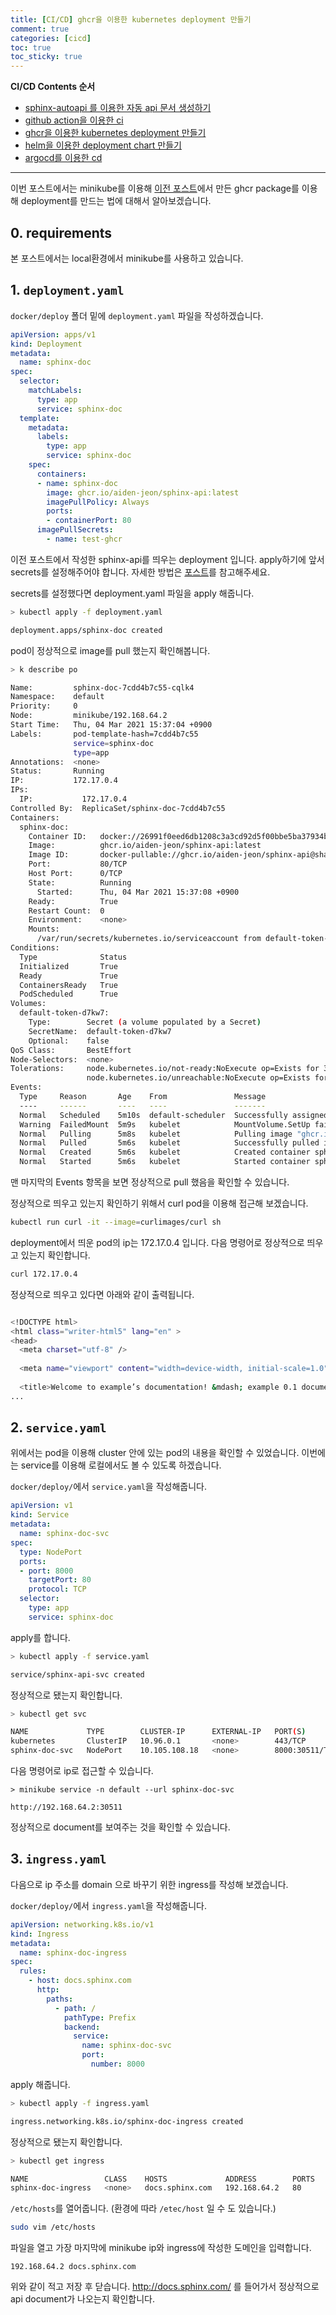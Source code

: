 ```yaml
---
title: [CI/CD] ghcr을 이용한 kubernetes deployment 만들기
comment: true
categories: [cicd]
toc: true
toc_sticky: true
---
```

**CI/CD Contents 순서**
- [sphinx-autoapi 를 이용한 자동 api 문서 생성하기](https://aiden-jeon.github.io/cicd/sphinx-autoapi)
- [github action을 이용한 ci](https://aiden-jeon.github.io/cicd/github-cicd-2)
- [ghcr을 이용한 kubernetes deployment 만들기](https://aiden-jeon.github.io/cicd/github-cicd-2)
- [helm을 이용한 deployment chart 만들기](https://aiden-jeon.github.io/cicd/github-cicd-3)
- [argocd를 이용한 cd](https://aiden-jeon.github.io/cicd/github-cicd-4)
---

이번 포스트에서는 minikube를 이용해 [이전 포스트](https://aiden-jeon.github.io/cicd/github-cicd-2)에서 만든 ghcr package를 이용해 deployment를 만드는 법에 대해서 알아보겠습니다.

## 0. requirements
본 포스트에서는 local환경에서 minikube를 사용하고 있습니다.

## 1. `deployment.yaml`
`docker/deploy` 폴더 밑에 `deployment.yaml` 파일을 작성하겠습니다.
```yaml
apiVersion: apps/v1
kind: Deployment
metadata:
  name: sphinx-doc
spec:
  selector:
    matchLabels:
      type: app
      service: sphinx-doc
  template:
    metadata:
      labels:
        type: app
        service: sphinx-doc
    spec:
      containers:
      - name: sphinx-doc
        image: ghcr.io/aiden-jeon/sphinx-api:latest
        imagePullPolicy: Always
        ports:
        - containerPort: 80
      imagePullSecrets:
        - name: test-ghcr
```

이전 포스트에서 작성한 sphinx-api를 띄우는 deployment 입니다.
apply하기에 앞서 secrets를 설정해주어야 합니다. 자세한 방법은 [포스트](/_posts/kubernetes/2021-03-03-kubernetes_ghcr.md)를 참고해주세요.

secrets를 설정했다면 deployment.yaml 파일을 apply 해줍니다.
```bash
> kubectl apply -f deployment.yaml

deployment.apps/sphinx-doc created
```

pod이 정상적으로 image를 pull 했는지 확인해봅니다.
```bash
> k describe po

Name:         sphinx-doc-7cdd4b7c55-cqlk4
Namespace:    default
Priority:     0
Node:         minikube/192.168.64.2
Start Time:   Thu, 04 Mar 2021 15:37:04 +0900
Labels:       pod-template-hash=7cdd4b7c55
              service=sphinx-doc
              type=app
Annotations:  <none>
Status:       Running
IP:           172.17.0.4
IPs:
  IP:           172.17.0.4
Controlled By:  ReplicaSet/sphinx-doc-7cdd4b7c55
Containers:
  sphinx-doc:
    Container ID:   docker://26991f0eed6db1208c3a3cd92d5f00bbe5ba37934baed29e964d021e92603315
    Image:          ghcr.io/aiden-jeon/sphinx-api:latest
    Image ID:       docker-pullable://ghcr.io/aiden-jeon/sphinx-api@sha256:f35c4c0852edaab2bfd617f2a42cf3fe141a08cd3692ac3105f1cb6be3591135
    Port:           80/TCP
    Host Port:      0/TCP
    State:          Running
      Started:      Thu, 04 Mar 2021 15:37:08 +0900
    Ready:          True
    Restart Count:  0
    Environment:    <none>
    Mounts:
      /var/run/secrets/kubernetes.io/serviceaccount from default-token-d7kw7 (ro)
Conditions:
  Type              Status
  Initialized       True 
  Ready             True 
  ContainersReady   True 
  PodScheduled      True 
Volumes:
  default-token-d7kw7:
    Type:        Secret (a volume populated by a Secret)
    SecretName:  default-token-d7kw7
    Optional:    false
QoS Class:       BestEffort
Node-Selectors:  <none>
Tolerations:     node.kubernetes.io/not-ready:NoExecute op=Exists for 300s
                 node.kubernetes.io/unreachable:NoExecute op=Exists for 300s
Events:
  Type     Reason       Age    From               Message
  ----     ------       ----   ----               -------
  Normal   Scheduled    5m10s  default-scheduler  Successfully assigned default/sphinx-doc-7cdd4b7c55-cqlk4 to minikube
  Warning  FailedMount  5m9s   kubelet            MountVolume.SetUp failed for volume "default-token-d7kw7" : failed to sync secret cache: timed out waiting for the condition
  Normal   Pulling      5m8s   kubelet            Pulling image "ghcr.io/aiden-jeon/sphinx-api:latest"
  Normal   Pulled       5m6s   kubelet            Successfully pulled image "ghcr.io/aiden-jeon/sphinx-api:latest" in 1.246291235s
  Normal   Created      5m6s   kubelet            Created container sphinx-doc
  Normal   Started      5m6s   kubelet            Started container sphinx-doc
```
맨 마지막의 Events 항목을 보면 정상적으로 pull 했음을 확인할 수 있습니다.

정상적으로 띄우고 있는지 확인하기 위해서 curl pod을 이용해 접근해 보겠습니다.
```bash
kubectl run curl -it --image=curlimages/curl sh
```

deployment에서 띄운 pod의 ip는 172.17.0.4 입니다. 다음 명령어로 정상적으로 띄우고 있는지 확인합니다.
```bash
curl 172.17.0.4
```
정상적으로 띄우고 있다면 아래와 같이 출력됩니다.
```bash

<!DOCTYPE html>
<html class="writer-html5" lang="en" >
<head>
  <meta charset="utf-8" />
  
  <meta name="viewport" content="width=device-width, initial-scale=1.0" />
  
  <title>Welcome to example’s documentation! &mdash; example 0.1 documentation</title>
...
```

## 2. `service.yaml`
위에서는 pod을 이용해 cluster 안에 있는 pod의 내용을 확인할 수 있었습니다. 이번에는 service를 이용해 로컬에서도 볼 수 있도록 하겠습니다.

`docker/deploy/`에서 `service.yaml`을 작성해줍니다.
```yaml
apiVersion: v1
kind: Service
metadata:
  name: sphinx-doc-svc
spec:
  type: NodePort
  ports:
  - port: 8000
    targetPort: 80
    protocol: TCP
  selector:
    type: app
    service: sphinx-doc
```

apply를 합니다.
```bash
> kubectl apply -f service.yaml

service/sphinx-api-svc created
```

정상적으로 됐는지 확인합니다.
```bash
> kubectl get svc

NAME             TYPE        CLUSTER-IP      EXTERNAL-IP   PORT(S)          AGE
kubernetes       ClusterIP   10.96.0.1       <none>        443/TCP          44h
sphinx-doc-svc   NodePort    10.105.108.18   <none>        8000:30511/TCP   43s
```

다음 명령어로 ip로 접근할 수 있습니다.
```
> minikube service -n default --url sphinx-doc-svc

http://192.168.64.2:30511
```

정상적으로 document를 보여주는 것을 확인할 수 있습니다.

## 3. `ingress.yaml`
다음으로 ip 주소를 domain 으로 바꾸기 위한 ingress를 작성해 보겠습니다.

`docker/deploy/`에서 `ingress.yaml`을 작성해줍니다.
```yaml
apiVersion: networking.k8s.io/v1
kind: Ingress
metadata:
  name: sphinx-doc-ingress
spec:
  rules:
    - host: docs.sphinx.com
      http:
        paths:
          - path: /
            pathType: Prefix
            backend:
              service:
                name: sphinx-doc-svc
                port:
                  number: 8000
```

apply 해줍니다.
```bash
> kubectl apply -f ingress.yaml

ingress.networking.k8s.io/sphinx-doc-ingress created
```

정상적으로 됐는지 확인합니다.
```bash
> kubectl get ingress

NAME                 CLASS    HOSTS             ADDRESS        PORTS   AGE
sphinx-doc-ingress   <none>   docs.sphinx.com   192.168.64.2   80      49s
```

`/etc/hosts`를 열어줍니다. (환경에 따라 `/etec/host` 일 수 도 있습니다.)
```bash
sudo vim /etc/hosts
```
파일을 열고 가장 마지막에 minikube ip와 ingress에 작성한 도메인을 입력합니다.
```vim
192.168.64.2 docs.sphinx.com
```
위와 같이 적고 저장 후 닫습니다.
http://docs.sphinx.com/ 를 들어가서 정상적으로 api document가 나오는지 확인합니다.
